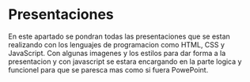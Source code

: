 # Presentaciones
En este apartado se pondran todas las presentaciones que se estan realizando con los lenguajes de programacion como HTML, CSS y JavaScript. Con algunas imagenes y los estilos para dar forma a la presentacion y con javascript se estara encargando en la parte logica y funcionel para que se paresca mas como si fuera PowePoint.
